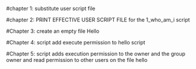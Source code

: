 #chapter 1: substitute user script file 

#chapter 2: PRINT EFFECTIVE USER SCRIPT FILE
for the 1_who_am_i script

#Chapter 3: create an empty file Hello

#Chapter 4: script add execute permission to hello script

#Chapter 5: script adds execution permission to the owner and the group owner and read permission to other users on the file hello
 
